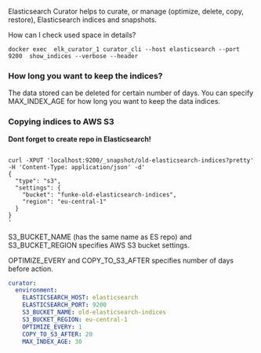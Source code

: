 Elasticsearch Curator helps to curate, or manage (optimize, delete, copy, restore), Elasticsearch indices and snapshots.

How can I check used space in details?

```console
docker exec  elk_curator_1 curator_cli --host elasticsearch --port 9200  show_indices --verbose --header

```
### How long you want to keep the indices?
The data stored can be deleted for certain number of days. You can specify MAX_INDEX_AGE for how long you want to keep the data indices.  

### Copying indices to AWS S3
**Dont forget to create repo in Elasticsearch!**

```console

curl -XPUT 'localhost:9200/_snapshot/old-elasticsearch-indices?pretty' -H 'Content-Type: application/json' -d'
{
  "type": "s3",
  "settings": {
    "bucket": "funke-old-elasticsearch-indices",
    "region": "eu-central-1"
  }
}
'
```

 S3_BUCKET_NAME (has the same name as ES repo) and S3_BUCKET_REGION specifies AWS S3 bucket settings.

OPTIMIZE_EVERY and COPY_TO_S3_AFTER specifies number of days before action.


```yml
curator:
  environment:
    ELASTICSEARCH_HOST: elasticsearch
    ELASTICSEARCH_PORT: 9200
    S3_BUCKET_NAME: old-elasticsearch-indices
    S3_BUCKET_REGION: eu-central-1
    OPTIMIZE_EVERY: 1
    COPY_TO_S3_AFTER: 20
    MAX_INDEX_AGE: 30
```
